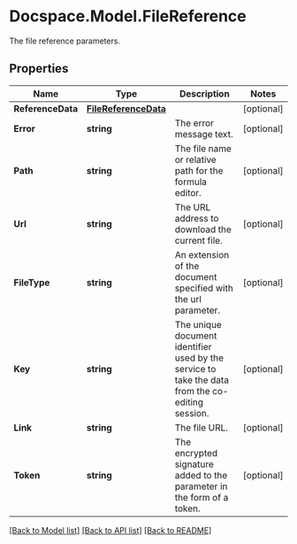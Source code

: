 # Docspace.Model.FileReference
The file reference parameters.

## Properties

Name | Type | Description | Notes
------------ | ------------- | ------------- | -------------
**ReferenceData** | [**FileReferenceData**](FileReferenceData.md) |  | [optional] 
**Error** | **string** | The error message text. | [optional] 
**Path** | **string** | The file name or relative path for the formula editor. | [optional] 
**Url** | **string** | The URL address to download the current file. | [optional] 
**FileType** | **string** | An extension of the document specified with the url parameter. | [optional] 
**Key** | **string** | The unique document identifier used by the service to take the data from the co-editing session. | [optional] 
**Link** | **string** | The file URL. | [optional] 
**Token** | **string** | The encrypted signature added to the parameter in the form of a token. | [optional] 

[[Back to Model list]](../README.md#documentation-for-models) [[Back to API list]](../README.md#documentation-for-api-endpoints) [[Back to README]](../README.md)

